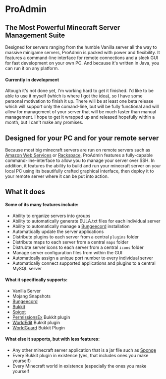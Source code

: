 # ProAdmin
## The Most Powerful Minecraft Server Management Suite
Designed for servers ranging from the humble Vanilla server all the way to massive minigame servers, ProAdmin is packed with power and flexibility. It features a command-line interface for remote connections and a sleek GUI for fast development on your own PC. And because it's written in Java, you can run it on any platform.
#### Currently in development
Altough it's not done yet, I'm working hard to get it finished. I'd like to be able to use it myself (which is where I got the idea), so I have some personal motivation to finish it up. There will be at least one beta release which will support only the comand-line, but will be fully functional and will allow for management of your server that will be much faster than manual management. I hope to get it wrapped up and released hopefully within a month, but I can't make any promises.

## Designed for your PC and for your remote server
Because most big minecraft servers are run on remote servers such as [Amazon Web Services](http://aws.amazon.com/) or [Rackspace](https://www.rackspace.com/), ProAdmin features a fully-capable command-line-interface to allow you to manage your server over SSH. In addition, it features the ability to build and run your minecraft server on your local PC using its beautifully crafted graphical interface, then deploy it to your remote server where it can be put into action.

## What it does
#### Some of its many features include:
- Ability to organize servers into groups
- Ability to automatically generate EULA.txt files for each individual server
- Ability to automatically manage a [Bungeecord](https://www.spigotmc.org/wiki/bungeecord/) installation
- Automatically update the server applications
- Distribute plugins to each server from a central `plugins` folder
- Distribute maps to each server from a central `maps` folder
- Distrubte server icons to each server from a central `icons` folder
- Manage server configuration files from within the GUI
- Automatically assign a unique port number to every individual server
- Automatically connect supported applications and plugins to a central MySQL server

#### What it specifically supports:
- Vanilla Server
- Mojang Snapshots
- [Bungeecord](https://www.spigotmc.org/wiki/bungeecord/)
- [Bukkit](https://bukkit.org/)
- [Spigot](https://www.spigotmc.org/)
- [PermissionsEx](http://dev.bukkit.org/bukkit-plugins/permissionsex/) Bukkit plugin
- [WorldEdit](http://dev.bukkit.org/bukkit-plugins/worldedit/) Bukkit plugin
- [WorldGuard](http://dev.bukkit.org/bukkit-plugins/worldguard/) Bukkit Plugin

#### What else it supports, but with less features:
- Any other minecraft server application that is a jar file such as [Sponge](https://www.spongepowered.org/)
- Every Bukkit plugin in existence (yes, that includes ones you make yourself)
- Every Minecraft world in existence (especially the ones you make yourself
